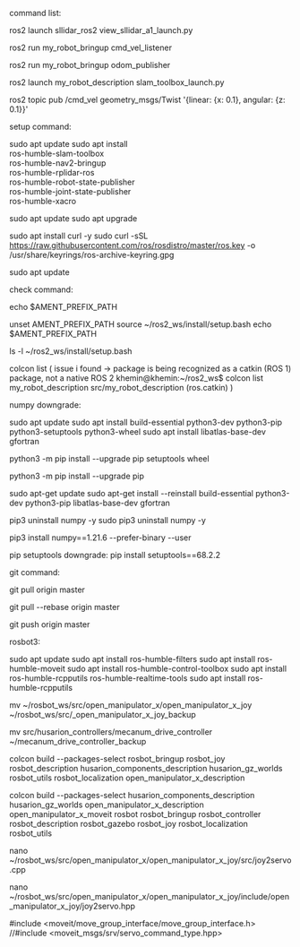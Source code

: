 command list:

ros2 launch sllidar_ros2 view_sllidar_a1_launch.py

ros2 run my_robot_bringup cmd_vel_listener

ros2 run my_robot_bringup odom_publisher

ros2 launch my_robot_description slam_toolbox_launch.py

ros2 topic pub /cmd_vel geometry_msgs/Twist '{linear: {x: 0.1}, angular: {z: 0.1}}'





setup command:

sudo apt update
sudo apt install \
    ros-humble-slam-toolbox \
    ros-humble-nav2-bringup \
    ros-humble-rplidar-ros \
    ros-humble-robot-state-publisher \
    ros-humble-joint-state-publisher \
    ros-humble-xacro


sudo apt update
sudo apt upgrade

sudo apt install curl -y
sudo curl -sSL https://raw.githubusercontent.com/ros/rosdistro/master/ros.key -o /usr/share/keyrings/ros-archive-keyring.gpg

sudo apt update





check command:

echo $AMENT_PREFIX_PATH

unset AMENT_PREFIX_PATH
source ~/ros2_ws/install/setup.bash
echo $AMENT_PREFIX_PATH

ls -l ~/ros2_ws/install/setup.bash

colcon list
(
issue i found -> package is being recognized as a catkin (ROS 1) package, not a native ROS 2
khemin@khemin:~/ros2_ws$ colcon list
my_robot_description	src/my_robot_description	(ros.catkin)
)



numpy downgrade:

sudo apt update
sudo apt install build-essential python3-dev python3-pip python3-setuptools python3-wheel
sudo apt install libatlas-base-dev gfortran

python3 -m pip install --upgrade pip setuptools wheel

python3 -m pip install --upgrade pip

sudo apt-get update
sudo apt-get install --reinstall build-essential python3-dev python3-pip libatlas-base-dev gfortran

pip3 uninstall numpy -y
sudo pip3 uninstall numpy -y

pip3 install numpy==1.21.6 --prefer-binary --user


pip setuptools downgrade:
pip install setuptools==68.2.2




git command:

git pull origin master

git pull --rebase origin master

git push origin master





rosbot3:

sudo apt update
sudo apt install ros-humble-filters
sudo apt install ros-humble-moveit
sudo apt install ros-humble-control-toolbox
sudo apt install ros-humble-rcpputils ros-humble-realtime-tools
sudo apt install ros-humble-rcpputils

mv ~/rosbot_ws/src/open_manipulator_x/open_manipulator_x_joy ~/rosbot_ws/src/_open_manipulator_x_joy_backup

mv src/husarion_controllers/mecanum_drive_controller ~/mecanum_drive_controller_backup

colcon build --packages-select rosbot_bringup rosbot_joy rosbot_description husarion_components_description husarion_gz_worlds rosbot_utils rosbot_localization open_manipulator_x_description

colcon build --packages-select husarion_components_description husarion_gz_worlds open_manipulator_x_description open_manipulator_x_moveit rosbot rosbot_bringup rosbot_controller rosbot_description rosbot_gazebo rosbot_joy rosbot_localization rosbot_utils

nano ~/rosbot_ws/src/open_manipulator_x/open_manipulator_x_joy/src/joy2servo.cpp

nano ~/rosbot_ws/src/open_manipulator_x/open_manipulator_x_joy/include/open_manipulator_x_joy/joy2servo.hpp

#include <moveit/move_group_interface/move_group_interface.h>
//#include <moveit_msgs/srv/servo_command_type.hpp>
